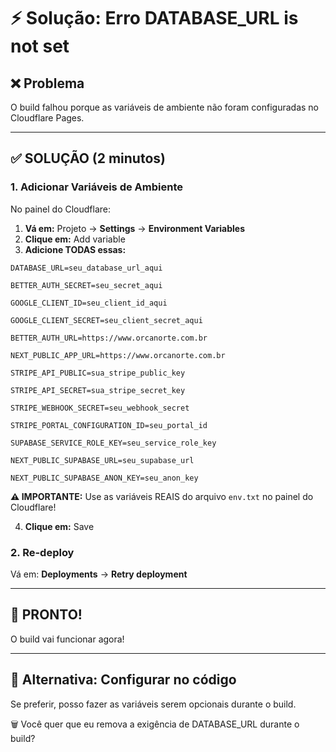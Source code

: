 # ⚡ Solução: Erro DATABASE_URL is not set

## ❌ Problema

O build falhou porque as variáveis de ambiente não foram configuradas no Cloudflare Pages.

---

## ✅ SOLUÇÃO (2 minutos)

### 1. Adicionar Variáveis de Ambiente

No painel do Cloudflare:

1. **Vá em:** Projeto → **Settings** → **Environment Variables**
2. **Clique em:** Add variable
3. **Adicione TODAS essas:**

```
DATABASE_URL=seu_database_url_aqui

BETTER_AUTH_SECRET=seu_secret_aqui

GOOGLE_CLIENT_ID=seu_client_id_aqui

GOOGLE_CLIENT_SECRET=seu_client_secret_aqui

BETTER_AUTH_URL=https://www.orcanorte.com.br

NEXT_PUBLIC_APP_URL=https://www.orcanorte.com.br

STRIPE_API_PUBLIC=sua_stripe_public_key

STRIPE_API_SECRET=sua_stripe_secret_key

STRIPE_WEBHOOK_SECRET=seu_webhook_secret

STRIPE_PORTAL_CONFIGURATION_ID=seu_portal_id

SUPABASE_SERVICE_ROLE_KEY=seu_service_role_key

NEXT_PUBLIC_SUPABASE_URL=seu_supabase_url

NEXT_PUBLIC_SUPABASE_ANON_KEY=seu_anon_key
```

**⚠️ IMPORTANTE:** Use as variáveis REAIS do arquivo `env.txt` no painel do Cloudflare!

4. **Clique em:** Save

### 2. Re-deploy

Vá em: **Deployments** → **Retry deployment**

---

## 🎉 PRONTO!

O build vai funcionar agora!

---

## 📝 Alternativa: Configurar no código

Se preferir, posso fazer as variáveis serem opcionais durante o build.

🗑️ Você quer que eu remova a exigência de DATABASE_URL durante o build?

